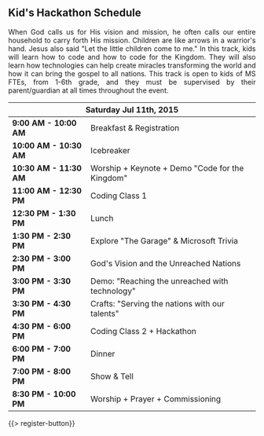 ## <i class="icon fa-clock-o"></i> Kid's Hackathon Schedule

<p style="text-align: justify;">When God calls us for His vision and mission, he often calls our entire household to carry forth His mission. Children are like arrows in a warrior's hand. Jesus also said "Let the little children come to me." In this track, kids will learn how to code and how to code for the Kingdom. They will also learn how technologies can help create miracles transforming the world and how it can bring the gospel to all nations. This track is open to kids of MS FTEs, from 1-6th grade, and they must be supervised by their parent/guardian at all times throughout the event.</p>

<table class="default">
<thead>
<tr class="row-1 odd">
  <th colspan="2" class="column-1"><div>Saturday Jul 11th, 2015</div></th>
</tr>
</thead>
<tbody class="row-hover">
<tr class="row-2 even">
  <td class="column-1"><strong>9:00 AM - 10:00 AM</strong></td><td class="column-2">Breakfast &amp; Registration</td>
</tr>
<tr class="row-3 odd">
  <td class="column-1"><strong>10:00 AM - 10:30 AM</strong></td><td class="column-2">Icebreaker</td>
</tr>
<tr class="row-4 even">
  <td class="column-1"><strong>10:30 AM - 11:30 AM</strong></td><td class="column-2">Worship + Keynote + Demo "Code for the Kingdom"</td>
</tr>
<tr class="row-5 odd">
  <td class="column-1"><strong>11:00 AM - 12:30 PM</strong></td><td class="column-2">Coding Class 1</td>
</tr>
<tr class="row-6 even">
  <td class="column-1"><strong>12:30 PM - 1:30 PM</strong></td><td class="column-2">Lunch</td>
</tr>
<tr class="row-7 odd">
  <td class="column-1"><strong>1:30 PM - 2:30 PM</strong></td><td class="column-2">Explore "The Garage" &amp; Microsoft Trivia</td>
</tr>
<tr class="row-8 even">
  <td class="column-1"><strong>2:30 PM - 3:00 PM</strong></td><td class="column-2">God&apos;s Vision and the Unreached Nations</td>
</tr>
<tr class="row-9 odd">
  <td class="column-1"><strong>3:00 PM - 3:30 PM</strong></td><td class="column-2">Demo: &quot;Reaching the unreached with technology&quot;</td>
</tr>
<tr class="row-10 even">
  <td class="column-1"><strong>3:30 PM - 4:30 PM</strong></td><td class="column-2">Crafts: &quot;Serving the nations with our talents&quot;</td>
</tr>
<tr class="row-11 odd">
  <td class="column-1"><strong>4:30 PM - 6:00 PM</strong></td><td class="column-2">Coding Class 2 + Hackathon</td>
</tr>
<tr class="row-12 even">
  <td class="column-1"><strong>6:00 PM - 7:00 PM</strong></td><td class="column-2">Dinner</td>
</tr>
<tr class="row-13 odd">
  <td class="column-1"><strong>7:00 PM - 8:00 PM</strong></td><td class="column-2">Show &amp; Tell</td>
</tr>
<tr class="row-14 even">
  <td class="column-1"><strong>8:30 PM - 10:00 PM</strong></td><td class="column-2">Worship + Prayer + Commissioning</td>
</tr>
</tbody>
</table>

{{> register-button}}
